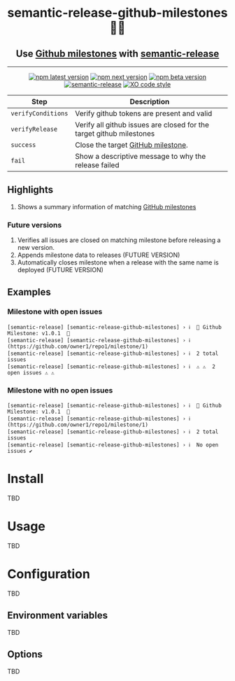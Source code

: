 <h1 align="center" style="border-bottom: none;"> semantic-release-github-milestones🚩🚀</h1>
<h2 align="center">Use <a href="https://docs.github.com/en/issues/using-labels-and-milestones-to-track-work/about-milestones">Github milestones</a> with <a href="https://github.com/semantic-release/semantic-release">semantic-release</a></h2>
<hr>
<center>


</center>

<div align="center">

[![npm latest version](https://img.shields.io/npm/v/semantic-release-github-milestones/latest.svg)](https://www.npmjs.com/package/semantic-release-github-milestones)
[![npm next version](https://img.shields.io/npm/v/semantic-release-github-milestones/next.svg)](https://www.npmjs.com/package/semantic-release-github-milestones)
[![npm beta version](https://img.shields.io/npm/v/semantic-release-github-milestones/beta.svg)](https://www.npmjs.com/package/@semantic-release/github)
[![semantic-release](https://img.shields.io/badge/%20%20%F0%9F%93%A6%F0%9F%9A%80-semantic--release-e10079.svg)](https://github.com/semantic-release/semantic-release)
[![XO code style](https://img.shields.io/badge/code_style-XO-5ed9c7.svg)](https://github.com/xojs/xo)

</div>

| Step               | Description                                                                                                                        |
| ------------------ | ---------------------------------------------------------------------------------------------------------------------------------- |
| `verifyConditions` | Verify github tokens are present and valid                                                                                         |
| `verifyRelease`    | Verify all github issues are closed for the target github milestones                                                               |
| `success`          | Close the target [GitHub milestone](https://docs.github.com/en/issues/using-labels-and-milestones-to-track-work/about-milestones). |
| `fail`             | Show a descriptive message to why the release failed                                                                               |

## Highlights

1. Shows a summary information of matching [GitHub milestones](https://docs.github.com/en/issues/using-labels-and-milestones-to-track-work/about-milestones)


### Future versions

1. Verifies all issues are closed on matching milestone before releasing a new version.
1. Appends milestone data to releases (FUTURE VERSION)
1. Automatically closes milestone when a release with the same name is deployed (FUTURE VERSION)
## Examples

### Milestone with open issues

```
[semantic-release] [semantic-release-github-milestones] › ℹ  🚩 Github Milestone: v1.0.1  🚩
[semantic-release] [semantic-release-github-milestones] › ℹ  (https://github.com/owner1/repo1/milestone/1)
[semantic-release] [semantic-release-github-milestones] › ℹ  2 total issues
[semantic-release] [semantic-release-github-milestones] › ℹ  ⚠️ ⚠️  2 open issues ⚠️ ⚠️
```

### Milestone with no open issues

```
[semantic-release] [semantic-release-github-milestones] › ℹ  🚩 Github Milestone: v1.0.1  🚩
[semantic-release] [semantic-release-github-milestones] › ℹ  (https://github.com/owner1/repo1/milestone/1)
[semantic-release] [semantic-release-github-milestones] › ℹ  2 total issues
[semantic-release] [semantic-release-github-milestones] › ℹ  No open issues ✔️
```



# Install

TBD

# Usage

TBD

# Configuration

TBD

## Environment variables

TBD

## Options

TBD
